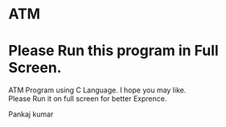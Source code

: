 # ATM
# Please Run this program in Full Screen.
ATM Program using C Language.
I hope you may like.
<br>Please Run it on full screen for better Exprence.


Pankaj kumar 

